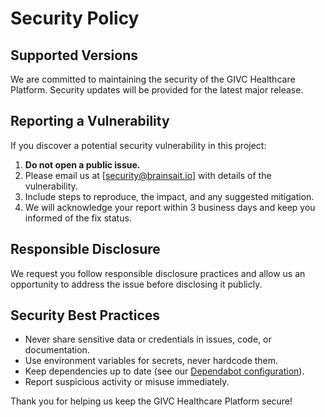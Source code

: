 # Security Policy

## Supported Versions

We are committed to maintaining the security of the GIVC Healthcare Platform. Security updates will be provided for the latest major release.

## Reporting a Vulnerability

If you discover a potential security vulnerability in this project:

1. **Do not open a public issue.**
2. Please email us at [security@brainsait.io] with details of the vulnerability.
3. Include steps to reproduce, the impact, and any suggested mitigation.
4. We will acknowledge your report within 3 business days and keep you informed of the fix status.

## Responsible Disclosure

We request you follow responsible disclosure practices and allow us an opportunity to address the issue before disclosing it publicly.

## Security Best Practices

- Never share sensitive data or credentials in issues, code, or documentation.
- Use environment variables for secrets, never hardcode them.
- Keep dependencies up to date (see our [Dependabot configuration](../dependabot.yml)).
- Report suspicious activity or misuse immediately.

Thank you for helping us keep the GIVC Healthcare Platform secure!
